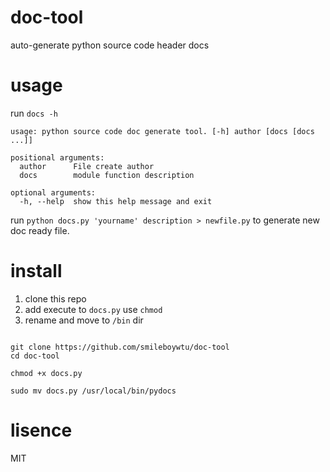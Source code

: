 # doc-tool
auto-generate python source code header docs

# usage

run `docs -h`

``` shell
usage: python source code doc generate tool. [-h] author [docs [docs ...]]

positional arguments:
  author      File create author
  docs        module function description

optional arguments:
  -h, --help  show this help message and exit
```

run `python docs.py 'yourname' description > newfile.py` to generate new doc ready file.

# install

1. clone this repo
2. add execute to `docs.py` use `chmod`
3. rename and move to `/bin` dir

``` shell

git clone https://github.com/smileboywtu/doc-tool
cd doc-tool

chmod +x docs.py

sudo mv docs.py /usr/local/bin/pydocs

```

# lisence

MIT
